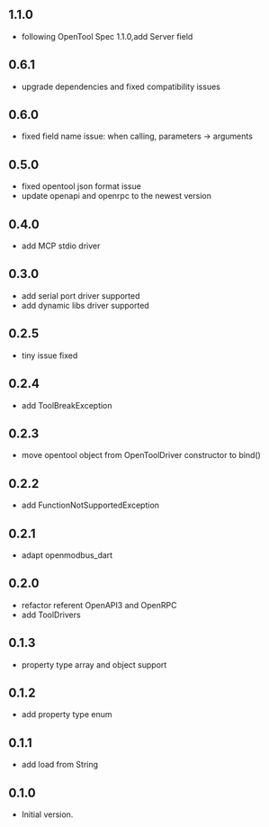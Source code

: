 ## 1.1.0

- following OpenTool Spec 1.1.0,add Server field

## 0.6.1
- upgrade dependencies and fixed compatibility issues

## 0.6.0
- fixed field name issue: when calling, parameters -> arguments

## 0.5.0
- fixed opentool json format issue
- update openapi and openrpc to the newest version

## 0.4.0
- add MCP stdio driver

## 0.3.0
- add serial port driver supported
- add dynamic libs driver supported

## 0.2.5

- tiny issue fixed

## 0.2.4

- add ToolBreakException

## 0.2.3

- move opentool object from OpenToolDriver constructor to bind()

## 0.2.2

- add FunctionNotSupportedException

## 0.2.1

- adapt openmodbus_dart

## 0.2.0

- refactor referent OpenAPI3 and OpenRPC
- add ToolDrivers

## 0.1.3

- property type array and object support

## 0.1.2

- add property type enum

## 0.1.1

- add load from String

## 0.1.0

- Initial version.
